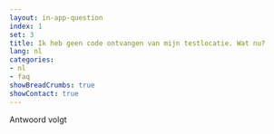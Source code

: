```yaml
---
layout: in-app-question
index: 1
set: 3
title: Ik heb geen code ontvangen van mijn testlocatie. Wat nu?
lang: nl
categories:
- nl
- faq
showBreadCrumbs: true
showContact: true
---
```

Antwoord volgt
